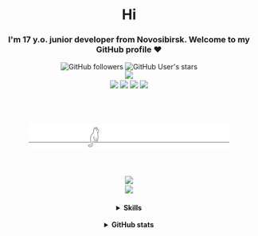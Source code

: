 <h1 align="center">Hi</h1>
<h3 align="center">I'm 17 y.o. junior developer from Novosibirsk. Welcome to my GitHub profile ❤ </h3>


<div align="center">
	<img alt="GitHub followers" src="https://img.shields.io/github/followers/Nighty3098?style=for-the-badge&labelColor=%230d1117">
      <img alt="GitHub User's stars" src="https://img.shields.io/github/stars/Nighty3098?style=for-the-badge&logo=%230d1117&logoColor=%230d1117&labelColor=%230d1117">
</div>

<div id="chat_with_me" align="center">
    <a href="https://discord.gg/6xEc5WFK"><img src="https://img.shields.io/discord/1238858182403559505.svg?label=Discord&logo=Discord&style=for-the-badge&color=e1ac85&logoColor=FFFFFF&labelColor=0d1117" /></a>
    <br>
    <a href="https://discord.gg/UgsTQvM4" target="blank"><img class="round" src="https://img.shields.io/badge/Discord-%235865F2.svg?style=for-the-badge&logo=discord&logoColor=white" /></a>
    <a href="https://t.me/Night3098" target="blank"><img class="round" src="https://img.shields.io/badge/Telegram-2CA5E0?style=for-the-badge&logo=telegram&logoColor=white"/></a>
    <a href="mailto:night3098game@gmail.com" target="blank"><img class="round" src="https://img.shields.io/badge/Gmail-D14836?style=for-the-badge&logo=gmail&logoColor=white"/></a>
    <a href="https://www.reddit.com/user/DEVELOPER0x31/" target="blank"><img class="round" src="https://img.shields.io/badge/Reddit-FF4500?style=for-the-badge&logo=reddit&logoColor=white"/></a>
</div>
<br>
<br>
<div id="header" align="center">
    <br><br>
    <img src="gray0_ctp_on_line.svg" width="80%"></img>
    <br><br><br><br>
    <a href="https://discord.com/users/924996294378917938"><img src="https://lanyard-profile-readme.vercel.app/api/924996294378917938?bg=8768aa&theme=dark&borderRadius=30px&idleMessage=I%20Love%20Anime%20(%20づ◕‿◕%20)づ"/></a>
    <br>
    <a href="https://Nighty3098.github.io/" target="blank"><img class="round" src="https://img.shields.io/badge/My Portfolio-%238768aa.svg?style=for-the-badge&logo=git&logoColor=black"/></a>
</div>
<br>
<details>
    <summary align="center"><b>Skills</b></summary>
        <h3 align="center"></h3>
        <br>
        <div class="languages" align="center">
	    <img src="https://skillicons.dev/icons?i=python,c,cpp,markdown,bash,css,html"/>
        </div>
        <h3 align="center"></h3>
        <div class="tools" align="center">
            <img src="https://skillicons.dev/icons?i=neovim,vscode,cmake,sqlite,qt,git,linux"/>
        </div>
</details>
<br>

<details>
    <summary align="center"><b>GitHub stats</b></summary>
    <div class="one" align="center">
	<br>
	<br>
	  <img align="center" src="https://github-stats-evirunurm.vercel.app/api/stats.js?username=Nighty3098" />
	    <br />
	    <br />
	    <br />
	  <img align="center" src="https://github-stats-evirunurm.vercel.app/api/languages.js?username=Nighty3098&pie=false" />
        <!---<img align="center" class="round" src="https://github-readme-stats-git-masterrstaa-rickstaa.vercel.app/api/?username=Nighty3098&show_icons=true&locale=en&hide_border=true&no-frame=true&theme=transparent" width="45%"/>-->
       <!--- <img align="center" class="round" src="https://github-readme-stats-git-masterrstaa-rickstaa.vercel.app/api/top-langs/?username=Nighty3098&show_icons=true&locale=en&no-frame=true&layout=compact&hide_border=true&theme=transparent" width="35%"/>-->
    </div>
</details>
<br>
